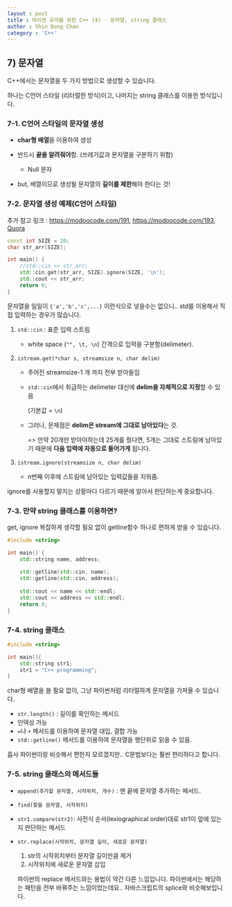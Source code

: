 ```yaml
---
layout : post
title : 파이썬 유저를 위한 C++ (4) - 문자열, string 클래스
author : Shin Dong Chan
category : 'C++'
---
```


## 7) 문자열

C++에서는 문자열을 두 가지 방법으로 생성할 수 있습니다.

하나는 C언어 스타일 (리터럴한 방식)이고, 나머지는 string 클래스를 이용한 방식입니다.

### 7-1. C언어 스타일의 문자열 생성

- **char형 배열**을 이용하여 생성
- 반드시 **끝을 알려줘야**함. (쓰레기값과 문자열을 구분하기 위함)
  - Null 문자

- but, 배열이므로 생성될 문자열의 **길이를 제한**해야 한다는 것!



### 7-2. 문자열 생성 예제(C언어 스타일)

추가 참고 링크 : https://modoocode.com/191, https://modoocode.com/193, [Quora](https://www.quora.com/What-is-cin-ignore-and-what-is-the-use-of-it)

```c++
const int SIZE = 20;
char str_arr[SIZE];

int main() {
	//std::cin >> str_arr;
	std::cin.get(str_arr, SIZE).ignore(SIZE, '\n');
	std::cout << str_arr;
	return 0;
}
```

문자열을 일일이 `{'a','b','c',...}` 이런식으로 넣을수는 없으니.. std를 이용해서 직접 입력하는 경우가 많습니다.

1. `std::cin` : 표준 입력 스트림

   - white space (`"", \t, \n`) 간격으로 입력을 구분함(delimeter).

2. `istream.get(*char s, streamsize n, char delim)`

   - 주어진 streamsize-1 개 까지 전부 받아들임

   - `std::cin`에서 취급하는 delimeter 대신에 **delim을 자체적으로 지정**할 수 있음

     (기본값 = `\n`)

   - 그러나, 문제점은 **delim은 stream에 그대로 남아있다**는 것.

     => 만약 20개만 받아야하는데 25개를 줬다면, 5개는 그대로 스트림에 남아있기 때문에 **다음 입력에 자동으로 들어가게** 됩니다.

3. `istream.ignore(streamsize n, char delim)`

   - n번째 이후에 스트림에 남아있는 입력값들을 지워줌.

ignore를 사용할지 말지는 상황마다 다르기 때문에 알아서 판단하는게 중요합니다.



### 7-3. 만약 string 클래스를 이용하면?

get, ignore 복잡하게 생각할 필요 없이 getline함수 하나로 편하게 받을 수 있습니다.

```c++
#include <string>

int main() {
	std::string name, address;
	
    std::getline(std::cin, name);
    std::getline(std::cin, address);
    
    std::cout << name << std::endl;
    std::cout << address << std::endl;
    return 0;
}
```



### 7-4.  string 클래스

```c++
#include <string>

int main(){
    std::string str1;
    str1 = "C++ programming";
}
```

char형 배열을 쓸 필요 없이, 그냥 파이썬처럼 리터럴하게 문자열을 가져올 수 있습니다.

- `str.length()` : 길이를 확인하는 메서드
- 인덱싱 가능
- `=`나 `+` 메서드를 이용하여 문자열 대입, 결합 가능
- `std::getline()` 메서드를 이용하여 문자열을 행단위로 읽을 수 있음.

흡사 파이썬이랑 비슷해서 편한지 모르겠지만.. C문법보다는 훨씬 편리하다고 합니다.



### 7-5. string 클래스의 메서드들

- `append(추가할 문자열, 시작위치, 개수)` : 맨 끝에 문자열 추가하는 메서드.

- `find(찾을 문자열, 시작위치)` 

- `str1.compare(str2)`: 사전식 순서(lexiographical order)대로 str1이 앞에 있는지 판단하는 메서드

- `str.replace(시작위치, 문자열 길이, 새로운 문자열)`

  1. str의 시작위치부터 문자열 길이만큼 제거
  2. 시작위치에 새로운 문자열 삽입

  파이썬의 replace 메서드와는 용법이 약간 다른 느낌입니다. 파이썬에서는 해당하는 패턴을 전부 바꿔주는 느낌이었는데요.. 자바스크립트의 splice와 비슷해보입니다.